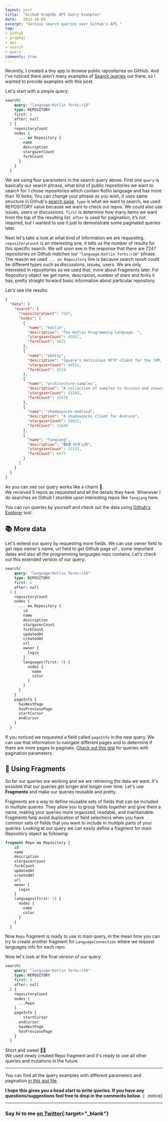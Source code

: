 ```yaml
---
layout: post
title:  "Github GraphQL API Query Examples"
date:   2023-10-08
excerpt: "Various search queries over Github's API."
tag:
- github
- graphql
- api
- search
- query
comments: true
---
```

Recently, I created a tiny app to browse public repositories on GitHub. And I've noticed there aren't many examples of [Search queries](https://docs.github.com/en/graphql/reference/queries#search) out there, so I wanted to provide examples with this post.            

Let's start with a simple query:

```graphql
search(
    query: "language:Kotlin forks:>10"
    type: REPOSITORY
    first: 5
    after: null
  ) {
    repositoryCount
    nodes {
      ... on Repository {
        name
        description
        stargazerCount
        forkCount
      }
    }
  }
```

We are using four parameters  in the search query above. First one `query` is basically our search phrase, what kind of public repositories we want to search for. I chose repositories which contain Kotlin language and has more than 10 forks. You can change your phrase as you wish, it uses same structure in Github's [search page](https://github.com/search?q=kotlin+forks%3A10&type=repositories&ref=advsearch). `type` is what we want to search, we used REPOSITORY value because we want to check out repos. We could also use issues, users or discussions. `first` is determine how many items we want from the top of the resulting list. `after`  is used for pagination; it’s not required, but I wanted to use it just to demonstrate some paginated queries later.

Next let's take a look at what kind of information we are requesting. `repositoryCount` is an interesting one, it tells us the number of results for this specific search. We will soon see in the response that there are 7247 repositories on Github matches our `"language:Kotlin forks:>10"` phrase.  The reason we used `... on Repository` line is because search result could be different types such as discussions, issues, users. We are only interested in repositories so we used that, more about Fragments later.
For Repository object we get name, description, number of stars and forks it has, pretty straight forward basic information about particular repository. 

Let's see the results:

```json
{
  "data": {
    "search": {
      "repositoryCount": 7247,
      "nodes": [
        {
          "name": "kotlin",
          "description": "The Kotlin Programming Language. ",
          "stargazerCount": 45957,
          "forkCount": 5672
        },
        {
          "name": "okhttp",
          "description": "Square’s meticulous HTTP client for the JVM, Android, and GraalVM.",
          "stargazerCount": 44551,
          "forkCount": 9224
        },
        {
          "name": "architecture-samples",
          "description": "A collection of samples to discuss and showcase different architectural tools and patterns for Android apps.",
          "stargazerCount": 43189,
          "forkCount": 11579
        },
        {
          "name": "shadowsocks-android",
          "description": "A shadowsocks client for Android",
          "stargazerCount": 34022,
          "forkCount": 11640
        },
        {
          "name": "fanqiang",
          "description": "翻墙-科学上网",
          "stargazerCount": 32131,
          "forkCount": 6473
        }
      ]
    }
  }
}
```
As you can see our query works like a charm 🥳.        
We received 5 repos as requested and all the details they have. Whenever I do searches on Github I stumble upon interesting repos like `fanqiang` here.

You can run queries by yourself and check out the data using [Github's Explorer](https://docs.github.com/en/graphql/overview/explorer) tool.

## 📚 More data
Let's extend our query by requesting more fields. We can use owner field to get repo owner's name, url field to get Github page url , some important dates and also all the programming languages repo contains. Let's check out this extended version of our query:

```graphql
search(
    query: "language:Kotlin forks:>10"
    type: REPOSITORY
    first: 5
    after: null
  ) {
    repositoryCount
    nodes {
      ... on Repository {
        id
        name
        description
        stargazerCount
        forkCount
        updatedAt
        createdAt
        url
        owner {
          login
        }
        languages(first: 3) {
          nodes {
            name
            color
          }
        }
      }
    }
    pageInfo {
      hasNextPage
      hasPreviousPage
      startCursor
      endCursor
    }
  }
```
If you noticed we requested a field called `pageInfo` in the new query. We can use that information to navigate different pages and to determine if there are more pages to paginate. [Check out this gist](https://gist.github.com/ugurtekbas/308a9439ec77dddebd585f02dc8af59e) for queries with pagination parameters.

## 📗 Using Fragments

So far our queries are working and we are retrieving the data we want. It's possible that our queries get longer and longer over time. Let's use **Fragments** and make our queries reusable and pretty.

Fragments are a way to define reusable sets of fields that can be included in multiple queries. They allow you to group fields together and give them a name, making your queries more organized, readable, and maintainable. Fragments help avoid duplication of field selections when you have common sets of fields that you want to include in multiple parts of your queries. Looking at our query we can easily define a fragment for main Repository object as following:

```graphql
fragment Repo on Repository {
    id
    name
    description
    stargazerCount
    forkCount
    updatedAt
    createdAt
    url
    owner {
      login
    }
    languages(first: 3) {
      nodes {
        name
        color
      }
    }
  }
```
Now `Repo` fragment is ready to use in main query, in the mean time you can try to create another fragment for `LanguageConnection` where we request languages info for each repo.

Now let's look at the final version of our query:

```graphql
search(
    query: "language:Kotlin forks:>10"
    type: REPOSITORY
    first: 5
    after: null
  ) {
    repositoryCount
    nodes {
      ...Repo
    }
    pageInfo {
    	startCursor
      endCursor
      hasNextPage
      hasPreviousPage
    }
  }
```
Short and sweet 👌🏽       
We used newly created Repo fragment and it's ready to use all other queries and mutations in the future.

---

You can find all the query examples with different parameters and pagination [in this gist file](https://gist.github.com/ugurtekbas/308a9439ec77dddebd585f02dc8af59e). 

**I hope this gives you a head start to write queries. If you have any questions/suggestions feel free to drop in the comments below.**
{: .notice}

---
### Say hi to me [on Twitter](https://twitter.com/ugurtekbas){:target="_blank"}

